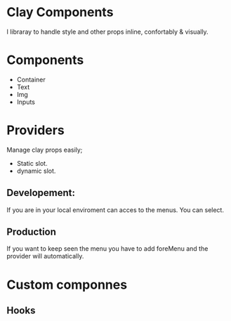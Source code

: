 # Clay Components

I libraray to handle style and other props inline, confortably & visually.

# Components

- Container
- Text
- Img
- Inputs


# Providers

Manage clay props easily;

- Static slot.
- dynamic slot.




## Developement: 
If you are in your local enviroment can acces to the menus.
You can select. 


## Production
If you want to keep seen the menu you have to add foreMenu and the provider will automatically.

# Custom componnes


## Hooks



